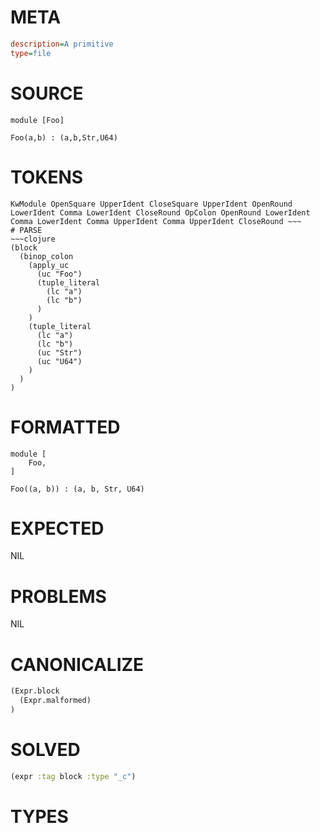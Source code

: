 # META
~~~ini
description=A primitive
type=file
~~~
# SOURCE
~~~roc
module [Foo]

Foo(a,b) : (a,b,Str,U64)
~~~
# TOKENS
~~~text
KwModule OpenSquare UpperIdent CloseSquare UpperIdent OpenRound LowerIdent Comma LowerIdent CloseRound OpColon OpenRound LowerIdent Comma LowerIdent Comma UpperIdent Comma UpperIdent CloseRound ~~~
# PARSE
~~~clojure
(block
  (binop_colon
    (apply_uc
      (uc "Foo")
      (tuple_literal
        (lc "a")
        (lc "b")
      )
    )
    (tuple_literal
      (lc "a")
      (lc "b")
      (uc "Str")
      (uc "U64")
    )
  )
)
~~~
# FORMATTED
~~~roc
module [
	Foo,
]

Foo((a, b)) : (a, b, Str, U64)
~~~
# EXPECTED
NIL
# PROBLEMS
NIL
# CANONICALIZE
~~~clojure
(Expr.block
  (Expr.malformed)
)
~~~
# SOLVED
~~~clojure
(expr :tag block :type "_c")
~~~
# TYPES
~~~roc
~~~
